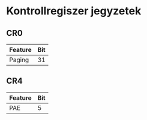# Kontrollregiszer jegyzetek
## CR0
| Feature	| Bit	|
|-----------|-------|
| Paging	| 31	|

## CR4
| Feature	| Bit	|
|-----------|-------|
| PAE		| 5		|
